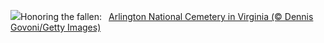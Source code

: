 ![](https://www.bing.com/th?id=OHR.ArlingtonSunrise_EN-US4503302075_UHD.jpg&w=1000)Honoring the fallen:&nbsp;&ensp;[Arlington National Cemetery in Virginia (© Dennis Govoni/Getty Images)](https://www.bing.com/th?id=OHR.ArlingtonSunrise_EN-US4503302075_UHD.jpg)
<br><br/>
